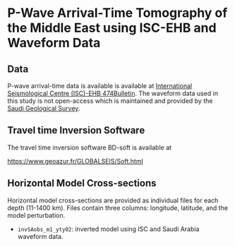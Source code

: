 # P-Wave Arrival-Time Tomography of the Middle East using ISC-EHB and Waveform Data

## Data

P-wave arrival-time data is available is available at [International
Seismological Centre (ISC)-EHB
474Bulletin](https://www.isc.ac.uk/isc-ehb/). The waveform data used
in this study is not open-access which is maintained and provided by
the [Saudi Geological Survey](https://sgs.gov.sa/en).


## Travel time Inversion Software

The travel time inversion software BD-soft is available at

https://www.geoazur.fr/GLOBALSEIS/Soft.html


## Horizontal Model Cross-sections

Horizontal model cross-sections are provided as individual files for
each depth (11-1400 km). Files contain three columns: longitude,
latitude, and the model perturbation.

- `invSAobs_m1_yty02`: inverted model using ISC and Saudi Arabia waveform data.
